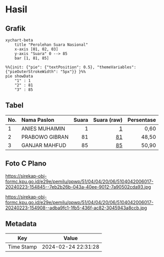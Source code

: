 # Hasil

## Grafik

```mermaid
xychart-beta
    title "Perolehan Suara Nasional"
    x-axis [01, 02, 03]
    y-axis "Suara" 0 --> 85
    bar [1, 81, 85]
```

```mermaid
%%{init: {"pie": {"textPosition": 0.5}, "themeVariables": {"pieOuterStrokeWidth": "5px"}} }%%
pie showData
    "1" : 1
    "2" : 81
    "3" : 85
```

## Tabel

| No. | Nama Paslon    | Suara | Suara (raw) | Persentase |
|:--- |:-------------- | -----:| -----------:| ----------:|
| 1   | ANIES MUHAIMIN | 1     | [1][p-1]    | 0,60       |
| 2   | PRABOWO GIBRAN | 81    | [81][p-2]   | 48,50      |
| 3   | GANJAR MAHFUD  | 85    | [85][p-3]   | 50,90      |


[p-1]: https://github.com/gigit-pemilu/pemilu-2024/blob/main/pilpres/hitung-suara/sub/51-bali/sub/04-gianyar/sub/04-tampaksiring/sub/2006-pejeng-kaja/sub/017-tps/sub/paslon-1.txt
[p-2]: https://github.com/gigit-pemilu/pemilu-2024/blob/main/pilpres/hitung-suara/sub/51-bali/sub/04-gianyar/sub/04-tampaksiring/sub/2006-pejeng-kaja/sub/017-tps/sub/paslon-2.txt
[p-3]: https://github.com/gigit-pemilu/pemilu-2024/blob/main/pilpres/hitung-suara/sub/51-bali/sub/04-gianyar/sub/04-tampaksiring/sub/2006-pejeng-kaja/sub/017-tps/sub/paslon-3.txt

## Foto C Plano

https://sirekap-obj-formc.kpu.go.id/e29e/pemilu/ppwp/51/04/04/20/06/5104042006017-20240223-154845--7eb2b26b-043a-40ee-9012-7a90502cda93.jpg

https://sirekap-obj-formc.kpu.go.id/e29e/pemilu/ppwp/51/04/04/20/06/5104042006017-20240223-154908--adba9fc1-1fb5-436f-ac82-3045943a8ccb.jpg


## Metadata

| Key        | Value               |
| ---------- | ------------------- |
| Time Stamp | 2024-02-24 22:31:28 |



